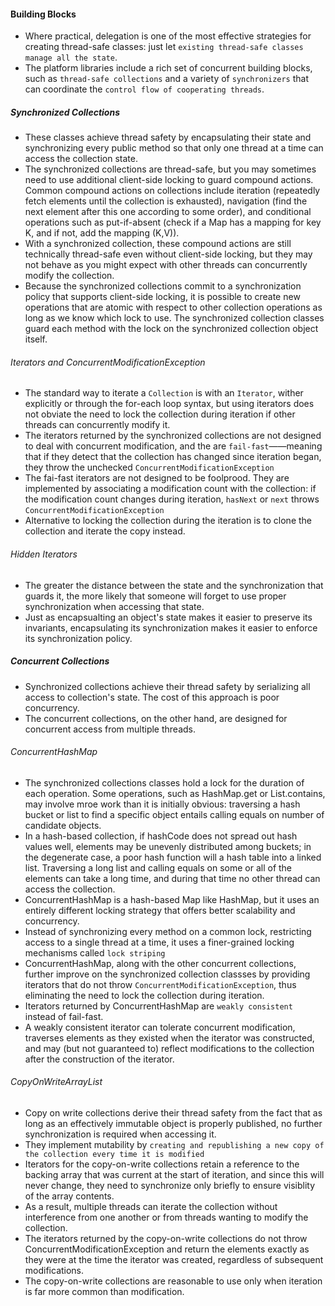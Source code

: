 #### Building Blocks
- Where practical, delegation is one of the most effective strategies for creating thread-safe classes: just let `existing thread-safe classes manage all the state`.
- The platform libraries include a rich set of concurrent building blocks, such as `thread-safe collections` and a variety of `synchronizers` that can coordinate the `control flow of cooperating threads`. 
##### Synchronized Collections
- These classes achieve thread safety by encapsulating their state and synchronizing every public method so that only one thread at a time can access the collection state.
- The synchronized collections are thread-safe, but you may sometimes need to use additional client-side locking to guard compound actions. Common compound actions on collections include iteration (repeatedly fetch elements until the collection is exhausted), navigation (find the next element after this one according to some order), and conditional operations such as put-if-absent (check if a Map has a mapping for key K, and if not, add the mapping (K,V)).
- With a synchronized collection, these compound actions are still technically thread-safe even without client-side locking, but they may not behave as you might expect with other threads can concurrently modify the collection.
- Because the synchronized collections commit to a synchronization policy that supports client-side locking, it is possible to create new operations that are atomic with respect to other collection operations as long as we know which lock to use. The synchronized collection classes guard each method with the lock on the synchronized collection object itself.

###### Iterators and ConcurrentModificationException
- The standard way to iterate a `Collection` is with an `Iterator`, wither explicitly or through the for-each loop syntax, but using iterators does not obviate the need to lock the collection during iteration if other threads can concurrently modify it.
- The iterators returned by the synchronized collections are not designed to deal with concurrent modification, and the are `fail-fast`——meaning that if they detect that the collection has changed since iteration began, they throw the unchecked `ConcurrentModificationException`
- The fai-fast iterators are not designed to be foolprood. They are implemented by associating a modification count with the collection: if the modification count changes during iteration, `hasNext` or `next` throws `ConcurrentModificationException`
- Alternative to locking the collection during the iteration is to clone the collection and iterate the copy instead. 
###### Hidden Iterators
- The greater the distance between the state and the synchronization that guards it, the more likely that someone will forget to use proper synchronization when accessing that state.
- Just as encapsualting an object's state makes it easier to preserve its invariants, encapsulating its synchronization makes it easier to enforce its synchronization policy.

##### Concurrent Collections
- Synchronized collections achieve their thread safety by serializing all access to collection's state. The cost of this approach is poor concurrency.
- The concurrent collections, on the other hand, are designed for concurrent access from multiple threads.
###### ConcurrentHashMap
- The synchronized collections classes hold a lock for the duration of each operation. Some operations, such as HashMap.get or List.contains, may involve mroe work than it is initially obvious: traversing a hash bucket or list to find a specific object entails calling equals on number of candidate objects.
- In a hash-based collection, if hashCode does not spread out hash values well, elements may be unevenly distributed among buckets; in the degenerate case, a poor hash function will a hash table into a linked list. Traversing a long list and calling equals on some or all of the elements can take a long time, and during that time no other thread can access the collection.
- ConcurrentHashMap is a hash-based Map like HashMap, but it uses an entirely different locking strategy that offers better scalability and concurrency. 
- Instead of synchronizing every method on a common lock, restricting access to a single thread at a time, it uses a finer-grained locking mechanisms called `lock striping`
- ConcurrentHashMap, along with the other concurrent collections, further improve on the synchronized collection classses by providing iterators that do not throw `ConcurrentModificationException`, thus eliminating the need to lock the collection during iteration.
- Iterators returned by ConcurrentHashMap are `weakly consistent` instead of fail-fast.
- A weakly consistent iterator can tolerate concurrent modification, traverses elements as they existed when the iterator was constructed, and may (but not guaranteed to) reflect modifications to the collection after the construction of the iterator.
###### CopyOnWriteArrayList
- Copy on write collections derive their thread safety from the fact that as long as an effectively immutable object is properly published, no further synchronization is required when accessing it.
- They implement mutability by `creating and republishing a new copy of the collection every time it is modified`
- Iterators for the copy-on-write collections retain a reference to the backing array that was current at the start of iteration, and since this will never change, they need to synchronize only briefly to ensure visiblity of the array contents.
- As a result, multiple threads can iterate the collection without interference from one another or from threads wanting to modify the collection. 
- The iterators returned by the copy-on-write collections do not throw ConcurrentModificationException and return the elements exactly as they were at the time the iterator was created, regardless of subsequent modifications.
- The copy-on-write collections are reasonable to use only when iteration is far more common than modification.